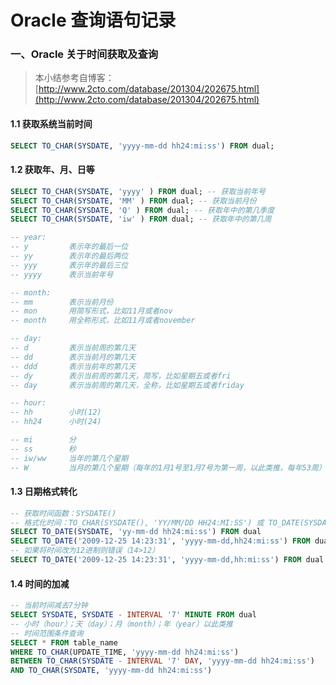 # Oracle 查询语句记录

### 一、Oracle 关于时间获取及查询

> 本小结参考自博客：[http://www.2cto.com/database/201304/202675.html](http://www.2cto.com/database/201304/202675.html)

#### 1.1 获取系统当前时间

````sql
SELECT TO_CHAR(SYSDATE, 'yyyy-mm-dd hh24:mi:ss') FROM dual;
````

#### 1.2 获取年、月、日等

````sql
SELECT TO_CHAR(SYSDATE, 'yyyy' ) FROM dual; -- 获取当前年号
SELECT TO_CHAR(SYSDATE, 'MM' ) FROM dual; -- 获取当前月份
SELECT TO_CHAR(SYSDATE, 'Q' ) FROM dual; -- 获取年中的第几季度
SELECT TO_CHAR(SYSDATE, 'iw' ) FROM dual; -- 获取年中的第几周

-- year:
-- y         表示年的最后一位
-- yy        表示年的最后两位
-- yyy       表示年的最后三位
-- yyyy      表示当前年号

-- month:
-- mm        表示当前月份
-- mon       用简写形式，比如11月或者nov
-- month     用全称形式，比如11月或者november

-- day:
-- d         表示当前周的第几天
-- dd        表示当前月的第几天
-- ddd       表示当前年的第几天
-- dy        表示当前周的第几天，简写，比如星期五或者fri
-- day       表示当前周的第几天，全称，比如星期五或者friday

-- hour:
-- hh        小时(12)
-- hh24      小时(24)

-- mi        分
-- ss        秒
-- iw/ww     当年的第几个星期
-- W         当月的第几个星期（每年的1月1号至1月7号为第一周，以此类推，每年53周）
````

#### 1.3 日期格式转化

````sql
-- 获取时间函数：SYSDATE()
-- 格式化时间：TO_CHAR(SYSDATE(), 'YY/MM/DD HH24:MI:SS') 或 TO_DATE(SYSDATE(), 'YY/MM/DD HH24:MI:SS')
SELECT TO_DATE(SYSDATE, 'yy-mm-dd hh24:mi:ss') FROM dual
SELECT TO_DATE('2009-12-25 14:23:31', 'yyyy-mm-dd,hh24:mi:ss') FROM dual
-- 如果将时间改为12进制则错误（14>12）
SELECT TO_DATE('2009-12-25 14:23:31', 'yyyy-mm-dd,hh:mi:ss') FROM dual
````

#### 1.4 时间的加减

````sql
-- 当前时间减去7分钟
SELECT SYSDATE, SYSDATE - INTERVAL '7' MINUTE FROM dual
-- 小时（hour）；天（day）；月（month）；年（year）以此类推
-- 时间范围条件查询
SELECT * FROM table_name
WHERE TO_CHAR(UPDATE_TIME, 'yyyy-mm-dd hh24:mi:ss')
BETWEEN TO_CHAR(SYSDATE - INTERVAL '7' DAY, 'yyyy-mm-dd hh24:mi:ss') 
AND TO_CHAR(SYSDATE, 'yyyy-mm-dd hh24:mi:ss')
````

